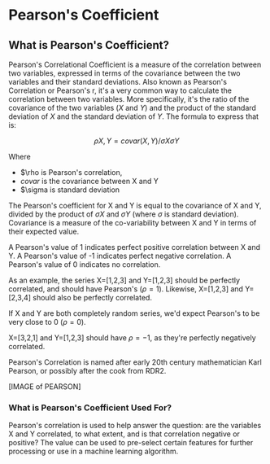 # Pearson's Coefficient

## What is Pearson's Coefficient? 

Pearson's Correlational Coefficient is a measure of the correlation between two variables, expressed in terms of the covariance between the two variables and their standard deviations. Also known as Pearson's Correlation or Pearson's r, it's a very common way to calculate the correlation between two variables. More specifically, it's the ratio of the covariance of the two variables (_X_ and _Y_) and the product of the standard deviation of _X_ and the standard deviation of _Y_. The formula to express that is: 

$$  \rho X,Y = covar(X,Y) /  \sigma X \sigma Y $$

Where 
- $\rho is Pearson's correlation, 
- _covar_ is the covariance between X and Y
- $\sigma is standard deviation 

The Pearson's coefficient for X and Y is equal to the covariance of X and Y, divided by the product of $\sigma X$ and $\sigma Y$ (where $\sigma$ is standard deviation). Covariance is a measure of the co-variability between X and Y in terms of their expected value.

A Pearson's value of 1 indicates perfect positive correlation between X and Y. A Pearson's value of -1 indicates perfect negative correlation. A Pearson's value of 0 indicates no correlation. 

As an example, the series X=[1,2,3] and Y=[1,2,3] should be perfectly correlated, and should have Pearson's ($\rho =  1$). Likewise, X=[1,2,3] and Y=[2,3,4] should also be perfectly correlated. 

If X and Y are both completely random series, we'd expect Pearson's to be very close to 0 ($\rho =  0$). 

X=[3,2,1] and Y=[1,2,3] should have $\rho =  -1$, as they're perfectly negatively correlated. 

Pearson's Correlation is named after early 20th century mathematician Karl Pearson, or possibly after the cook from RDR2. 

[IMAGE of PEARSON]


### What is Pearson's Coefficient Used For? 

Pearson's correlation is used to help answer the question: are the variables X and Y correlated, to what extent, and is that correlation negative or positive? The value can be used to pre-select certain features for further processing or use in a machine learning algorithm. 
